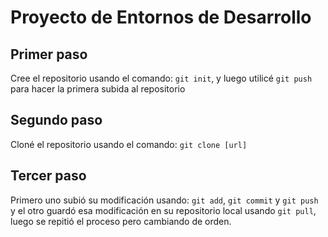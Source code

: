 # Proyecto de Entornos de Desarrollo

## Primer paso
Cree el repositorio usando el comando: `git init`, y luego utilicé `git push` para hacer la primera subida al repositorio

## Segundo paso
Cloné el repositorio usando el comando: `git clone [url]`

## Tercer paso
Primero uno subió su modificación usando: `git add`, `git commit` y `git push` 
y el otro guardó esa modificación en su repositorio local usando `git pull`, luego se repitió el proceso pero cambiando de orden.
